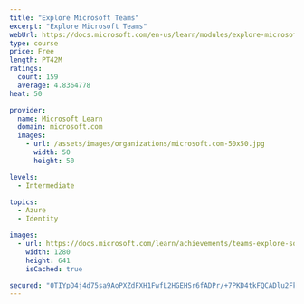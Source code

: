 ```yaml
---
title: "Explore Microsoft Teams"
excerpt: "Explore Microsoft Teams"
webUrl: https://docs.microsoft.com/en-us/learn/modules/explore-microsoft-teams/
type: course
price: Free
length: PT42M
ratings:
  count: 159
  average: 4.8364778
heat: 50

provider:
  name: Microsoft Learn
  domain: microsoft.com
  images:
    - url: /assets/images/organizations/microsoft.com-50x50.jpg
      width: 50
      height: 50

levels:
  - Intermediate

topics:
  - Azure
  - Identity

images:
  - url: https://docs.microsoft.com/learn/achievements/teams-explore-social.png
    width: 1280
    height: 641
    isCached: true

secured: "0TIYpD4j4d75sa9AoPXZdFXH1FwfL2HGEHSr6fADPr/+7PKD4tkFQCADlu2FkXjABq2tcuoFUqk9HkAQyGjdIhpMGkM216xWuNA4vVRUxgaaWmnEIiJN6P8zLd0IMLruTCATTXv5S7+kIe9WKpRf2zfN2Eq80iW9CjxlSsdt7v9ny5yY/A4ZBPltuIR+5N3QjDwK4QYbWjYGKPUPCQzj51CfpcC791Na3XxYu6rAnbvmYmjZD/bRuedEgwMc7DDx7R430GVAJDTt6ijmb2VSHgbyTordIS5YOcH1eCM3CiWWL3zaAS4FMMyx8+QPfbKtuEQnPwpCqL0pJJtY1dmSWJxJ3t5dsKgyOlevLfc3uPCIpfo+T1rnq8z7YUmPXQJS1p9yvCPTjBqSuUDeCPQvPzmXmbQurPWUbZqmMnG2gLQ=;ncybQCND3rp3fLfKLn2qcQ=="
---
```


